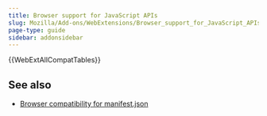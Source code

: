```yaml
---
title: Browser support for JavaScript APIs
slug: Mozilla/Add-ons/WebExtensions/Browser_support_for_JavaScript_APIs
page-type: guide
sidebar: addonsidebar
---
```


{{WebExtAllCompatTables}}

## See also

- [Browser compatibility for manifest.json](/en-US/docs/Mozilla/Add-ons/WebExtensions/manifest.json#browser_compatibility)
